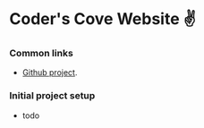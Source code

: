 # Coder's Cove Website ✌️

### Common links

- [Github project](https://github.com/orgs/coders-cove-discord/projects/1/views/1).

### Initial project setup

- todo

